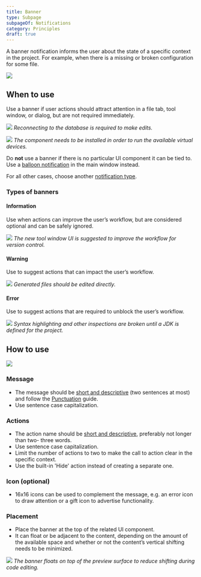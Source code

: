 ```yaml
---
title: Banner
type: Subpage
subpageOf: Notifications
category: Principles
draft: true
---
```


A banner notification informs the user about the state of a specific context in the project. For example, when there is a missing or broken configuration for some file.

![]({{site.baseurl}}/images/banner/error.png)

## When to use

Use a banner if user actions should attract  attention in a file tab, tool window, or dialog, but are not required immediately.

![]({{site.baseurl}}/images/banner/tool-window.png)
*Reconnecting to the database is required to make edits.*

![]({{site.baseurl}}/images/banner/dialog-example.png)
*The component needs to be installed in order to run the available virtual devices.*

Do **not** use a banner if there is no particular UI component it can be tied to. Use a [balloon notification](link) in the main window instead.

For all other cases, choose another [notification type](https://jetbrains.design/intellij/principles/notifications/#02).

### Types of banners


#### Information

Use when actions can improve the user’s workflow, but are considered optional and can be safely ignored.

![]({{site.baseurl}}/images/banner/information-example.png)
*The new tool window UI is suggested to improve the workflow for version control.*

#### Warning 

Use to suggest actions that can impact the user’s workflow.

![]({{site.baseurl}}/images/banner/warning-example.png)
*Generated files should be edited directly.*

#### Error

Use to suggest actions that are required to unblock the user’s workflow.

![]({{site.baseurl}}/images/banner/error.png)
*Syntax highlighting and other inspections are broken until a JDK is defined for the project.*

## How to use

![]({{site.baseurl}}/images/banner/structure.png)

### Message

*   The message should be [short and descriptive](https://jetbrains.design/intellij/text/writing_short/) (two sentences at most) and follow the [Punctuation](link) guide.
*   Use sentence case capitalization.

### Actions

*   The action name should be [short and descriptive](https://jetbrains.design/intellij/text/writing_short/), preferably not longer than two- three words.
*   Use sentence case capitalization.
*   Limit the number of actions to two to make the call to action clear in the specific context.
*   Use the built-in 'Hide' action instead of creating a separate one.

### Icon (optional)

*   16x16 icons can be used to complement the message, e.g. an error icon to draw attention or a gift icon to advertise functionality.

### Placement

*   Place the banner at the top of the related UI component.
*   It can float or be adjacent to the content, depending on the amount of the available space and whether or not the content’s vertical shifting needs to be minimized.

![]({{site.baseurl}}/images/banner/float-example.png)
*The banner floats on top of the preview surface to reduce shifting during code editing.*